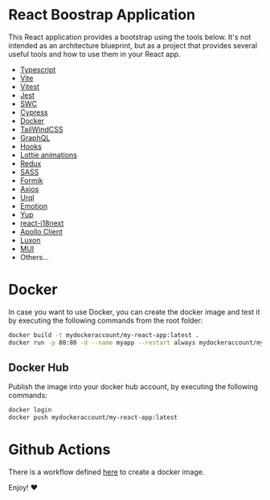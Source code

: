 # React Boostrap Application
This React application provides a bootstrap using the tools below. It's not intended as an architecture blueprint, but as a project that provides several useful tools and how to use them in your React app.

* [Typescript](https://www.typescriptlang.org/)
* [Vite](https://vitejs.dev/)
* [Vitest](https://vitest.dev/)
* [Jest](https://jestjs.io/)
* [SWC](https://swc.rs/)
* [Cypress](https://www.cypress.io/)
* [Docker](https://www.docker.com/)
* [TailWindCSS](https://tailwindcss.com/)
* [GraphQL](https://graphql.org/)
* [Hooks](https://react.dev/reference/react)
* [Lottie animations](https://lottiefiles.com/)
* [Redux](https://react-redux.js.org/)
* [SASS](https://sass-lang.com/)
* [Formik](https://formik.org/)
* [Axios](https://axios-http.com/)
* [Urql](https://formidable.com/open-source/urql/)
* [Emotion](https://emotion.sh/docs/introduction)
* [Yup](https://github.com/jquense/yup)
* [react-i18next](https://react.i18next.com/)
* [Apollo Client](https://www.apollographql.com/docs/react/)
* [Luxon](https://moment.github.io/luxon/#/)
* [MUI](https://mui.com/)
* Others... 

# Docker
In case you want to use Docker, you can create the docker image and test it by executing the following commands from the root folder:
```bash
docker build -t mydockeraccount/my-react-app:latest .
docker run -p 80:80 -d --name myapp --restart always mydockeraccount/my-react-app:latest
```
## Docker Hub
Publish the image into your docker hub account, by executing the following commands:
```bash
docker login
docker push mydockeraccount/my-react-app:latest
```

# Github Actions

There is a workflow defined [here](./.github/workflows/docker-image.yml) to create a docker image. 

Enjoy! :heart:

